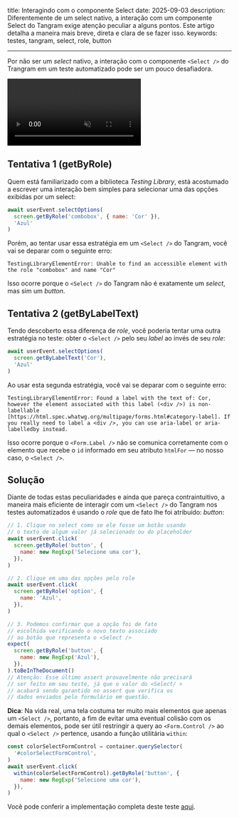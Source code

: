 title: Interagindo com o componente Select
date: 2025-09-03
description: Diferentemente de um select nativo, a interação com um componente Select do Tangram exige atenção peculiar a alguns pontos. Este artigo detalha a maneira mais breve, direta e clara de se fazer isso.
keywords: testes, tangram, select, role, button

---

Por não ser um *select* nativo, a interação com o componente `<Select />` do Trangram em um teste automatizado pode ser um pouco desafiadora.

<p>
  <video autoplay loop playsinline muted>
    <source src="../media/color-select.mp4" type="video/mp4" />
  </video>  
</p>

## Tentativa 1 (getByRole)

Quem está familiarizado com a biblioteca *Testing Library*, está acostumado a escrever uma interação bem simples para selecionar uma das opções exibidas por um select:
``` javascript
await userEvent.selectOptions(
  screen.getByRole('combobox', { name: 'Cor' }),
  'Azul'
)
```

Porém, ao tentar usar essa estratégia em um `<Select />` do Tangram, você vai se deparar com o seguinte erro:
```
TestingLibraryElementError: Unable to find an accessible element with the role "combobox" and name "Cor"
```

Isso ocorre porque o `<Select />` do Tangram não é exatamente um *select*, mas sim um *button*.

## Tentativa 2 (getByLabelText)

Tendo descoberto essa diferença de *role*, você poderia tentar uma outra estratégia no teste: obter o `<Select />` pelo seu *label* ao invés de seu *role*:
``` javascript
await userEvent.selectOptions(
  screen.getByLabelText('Cor'),
  'Azul'
)
```

Ao usar esta segunda estratégia, você vai se deparar com o seguinte erro:
```
TestingLibraryElementError: Found a label with the text of: Cor, however the element associated with this label (<div />) is non-labellable [https://html.spec.whatwg.org/multipage/forms.html#category-label]. If you really need to label a <div />, you can use aria-label or aria-labelledby instead.
```

Isso ocorre porque o `<Form.Label />` não se comunica corretamente com o elemento que recebe o `id` informado em seu atributo `htmlFor` — no nosso caso, o `<Select />`.

## Solução

Diante de todas estas peculiaridades e ainda que pareça contraintuitivo, a maneira mais eficiente de interagir com um `<Select />` do Tangram nos testes automatizados é usando o *role* que de fato lhe foi atribuído: *button*:
``` javascript
// 1. Clique no select como se ele fosse um botão usando
// o texto de algum valor já selecionado ou do placeholder
await userEvent.click(
  screen.getByRole('button', {
    name: new RegExp('Selecione uma cor'),
  }),
)

// 2. Clique em uma das opções pelo role
await userEvent.click(
  screen.getByRole('option', {
    name: 'Azul',
  }),
)

// 3. Podemos confirmar que a opção foi de fato
// escolhida verificando o novo texto associado
// ao botão que representa o <Select />
expect(
  screen.getByRole('button', {
    name: new RegExp('Azul'),
  }),
).toBeInTheDocument()
// Atenção: Esse último assert provavelmente não precisará
// ser feito em seu teste, já que o valor do <Select/ >
// acabará sendo garantido no assert que verifica os
// dados enviados pelo formulário em questão.
```

**Dica**: Na vida real, uma tela costuma ter muito mais elementos que apenas um `<Select />`, portanto, a fim de evitar uma eventual colisão com os demais elementos, pode ser útil restringir a query ao `<Form.Control />` ao qual o `<Select />` pertence, usando a função utilitária `within`:
``` javascript
const colorSelectFormControl = container.querySelector(
  '#colorSelectFormControl',
)
await userEvent.click(
  within(colorSelectFormControl).getByRole('button', {
    name: new RegExp('Selecione uma cor'),
  }),
)
```

Você pode conferir a implementação completa deste teste [aqui](https://github.com/ResultadosDigitais/booblie/blob/bee1685cd4d3bd8c0188f7049852e5cb798a7df8/packages/main/src/views/ColorSelect/ColorSelect.test.js).
